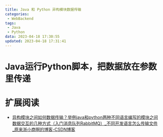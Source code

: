 ```yaml
---
title: Java 和 Python 异构模块数据传输
categories:
 - WebBackend
tags:
 - Java
 - Python
data: 2023-04-18 17:30:55
updated: 2023-04-18 17:31:41
---
```


# Java运行Python脚本，把数据放在参数里传递



# 扩展阅读

* [异构模块之间如何数据传输？举例java和python两种不同语言编写的模块之间数据交互的几种方式（入门消息队列RabbitMQ）_不同开发语言怎么传输文件_原来浙小商啊的博客-CSDN博客]()